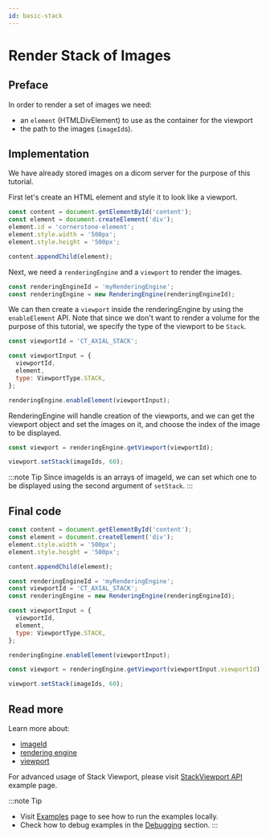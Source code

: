 ```yaml
---
id: basic-stack
---
```


# Render Stack of Images

## Preface

In order to render a set of images we need:

- an `element` (HTMLDivElement) to use as the container for the viewport
- the path to the images (`imageId`s).

## Implementation

We have already stored images on a dicom server for the purpose of this tutorial.

First let's create an HTML element and style it to look like a viewport.

```js
const content = document.getElementById('content');
const element = document.createElement('div');
element.id = 'cornerstone-element';
element.style.width = '500px';
element.style.height = '500px';

content.appendChild(element);
```

Next, we need a `renderingEngine` and a `viewport` to render the images.

```js
const renderingEngineId = 'myRenderingEngine';
const renderingEngine = new RenderingEngine(renderingEngineId);
```

We can then create a `viewport` inside the renderingEngine by using the `enableElement` API. Note that since we don't want to render a volume for the
purpose of this tutorial, we specify the type of the viewport to be `Stack`.

```js
const viewportId = 'CT_AXIAL_STACK';

const viewportInput = {
  viewportId,
  element,
  type: ViewportType.STACK,
};

renderingEngine.enableElement(viewportInput);
```

RenderingEngine will handle creation of the viewports, and we can get the viewport object and set the images on it, and choose the index of the image to be displayed.

```js
const viewport = renderingEngine.getViewport(viewportId);

viewport.setStack(imageIds, 60);
```

:::note Tip
Since imageIds is an arrays of imageId, we can set which one to be displayed using
the second argument of `setStack`.
:::

## Final code

```js
const content = document.getElementById('content');
const element = document.createElement('div');
element.style.width = '500px';
element.style.height = '500px';

content.appendChild(element);

const renderingEngineId = 'myRenderingEngine';
const viewportId = 'CT_AXIAL_STACK';
const renderingEngine = new RenderingEngine(renderingEngineId);

const viewportInput = {
  viewportId,
  element,
  type: ViewportType.STACK,
};

renderingEngine.enableElement(viewportInput);

const viewport = renderingEngine.getViewport(viewportInput.viewportId);

viewport.setStack(imageIds, 60);
```

## Read more

Learn more about:

- [imageId](../concepts/cornerstone-core/imageId.md)
- [rendering engine](../concepts/cornerstone-core/renderingEngine.md)
- [viewport](../concepts/cornerstone-core/viewports.md)


For advanced usage of Stack Viewport, please visit <a href="/live-examples/stackAPI.html" target="_blank">StackViewport API</a> example page.

:::note Tip
- Visit [Examples](examples.md#run-examples-locally) page to see how to run the examples locally.
- Check how to debug examples in the [Debugging](examples.md#debugging) section.
:::
